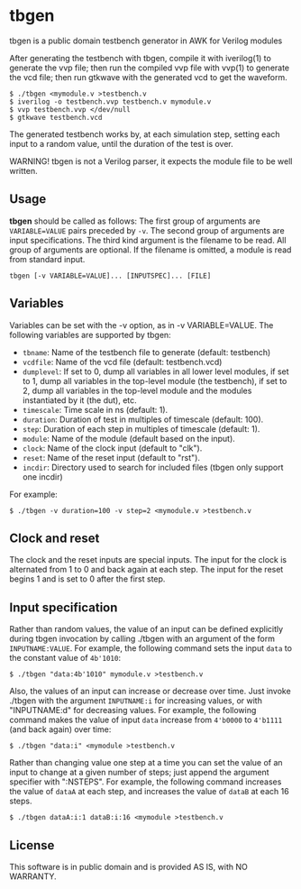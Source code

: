 # tbgen

tbgen is a public domain testbench generator in AWK for Verilog modules

After generating the testbench with tbgen, compile it with iverilog(1)
to generate the vvp file; then run the compiled vvp file with vvp(1) to
generate the vcd file; then run gtkwave with the generated vcd to get
the waveform.

	$ ./tbgen <mymodule.v >testbench.v
	$ iverilog -o testbench.vvp testbench.v mymodule.v
	$ vvp testbench.vvp </dev/null
	$ gtkwave testbench.vcd

The generated testbench works by, at each simulation step, setting each
input to a random value, until the duration of the test is over.

WARNING!
tbgen is not a Verilog parser, it expects the module file to be well written.

## Usage

**tbgen** should be called as follows:
The first group of arguments are `VARIABLE=VALUE` pairs preceded by `-v`.
The second group of arguments are input specifications.
The third kind argument is the filename to be read.
All group of arguments are optional.
If the filename is omitted, a module is read from standard input.

	tbgen [-v VARIABLE=VALUE]... [INPUTSPEC]... [FILE]

## Variables

Variables can be set with the -v option, as in -v VARIABLE=VALUE.
The following variables are supported by tbgen:

* `tbname`:     Name of the testbench file to generate (default: testbench)
* `vcdfile`:    Name of the vcd file (default: testbench.vcd)
* `dumplevel`:  If set to 0, dump all variables in all lower level modules,
  if set to 1, dump all variables in the top-level module (the testbench),
  if set to 2, dump all variables in the top-level module and the modules instantiated by it (the dut),
  etc.
* `timescale`:  Time scale in ns (default: 1).
* `duration`:   Duration of test in multiples of timescale (default: 100).
* `step`:       Duration of each step in multiples of timescale (default: 1).
* `module`:     Name of the module (default based on the input).
* `clock`:      Name of the clock input (default to "clk").
* `reset`:      Name of the reset input (default to "rst").
* `incdir`:     Directory used to search for included files (tbgen only support one incdir)

For example:

	$ ./tbgen -v duration=100 -v step=2 <mymodule.v >testbench.v

## Clock and reset

The clock and the reset inputs are special inputs.
The input for the clock is alternated from 1 to 0 and back again at each step.
The input for the reset begins 1 and is set to 0 after the first step.

## Input specification

Rather than random values, the value of an input can be defined explicitly
during tbgen invocation by calling ./tbgen with an argument of the form
`INPUTNAME:VALUE`.  For example, the following command sets the input
`data` to the constant value of `4b'1010`:

	$ ./tbgen "data:4b'1010" mymodule.v >testbench.v

Also, the values of an input can increase or decrease over time.
Just invoke ./tbgen with the argument `INPUTNAME:i` for increasing values,
or with "INPUTNAME:d" for decreasing values.
For example, the following command makes the value of input `data` increase
from `4'b0000` to `4'b1111` (and back again) over time:

	$ ./tbgen "data:i" <mymodule >testbench.v

Rather than changing value one step at a time you can set the value of
an input to change at a given number of steps; just append the argument
specifier with ":NSTEPS".  For example, the following command increases
the value of `dataA` at each step, and increases the value of `dataB` at
each 16 steps.

	$ ./tbgen dataA:i:1 dataB:i:16 <mymodule >testbench.v

## License

This software is in public domain and is provided AS IS, with NO WARRANTY.
